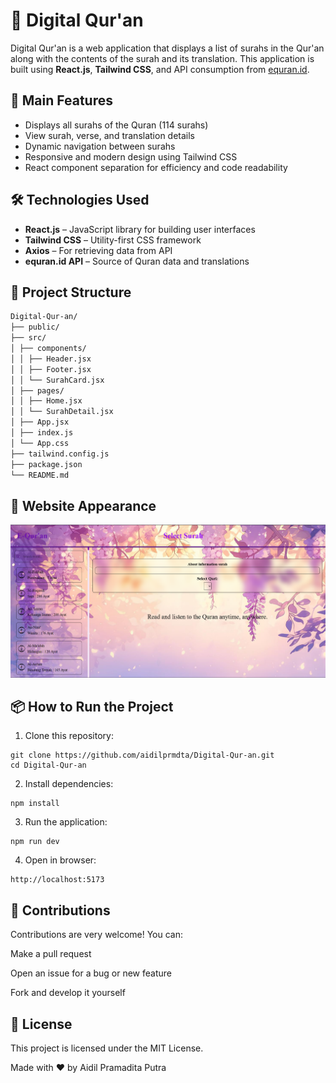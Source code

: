 # 📖 Digital Qur'an

Digital Qur'an is a web application that displays a list of surahs in the Qur'an along with the contents of the surah and its translation. This application is built using **React.js**, **Tailwind CSS**, and API consumption from [equran.id](https://equran.id).

## 🚀 Main Features

- Displays all surahs of the Quran (114 surahs)
- View surah, verse, and translation details
- Dynamic navigation between surahs
- Responsive and modern design using Tailwind CSS
- React component separation for efficiency and code readability

## 🛠️ Technologies Used

- **React.js** – JavaScript library for building user interfaces
- **Tailwind CSS** – Utility-first CSS framework
- **Axios** – For retrieving data from API
- **equran.id API** – Source of Quran data and translations

## 📂 Project Structure

```bash
Digital-Qur-an/
├── public/
├── src/
│ ├── components/
│ │ ├── Header.jsx
│ │ ├── Footer.jsx
│ │ └── SurahCard.jsx
│ ├── pages/
│ │ ├── Home.jsx
│ │ └── SurahDetail.jsx
│ ├── App.jsx
│ ├── index.js
│ └── App.css
├── tailwind.config.js
├── package.json
└── README.md
```
## 📸 Website Appearance
![📸 View](https://github.com/aidilprmdta/Digital-Qur-an/blob/main/image.png?raw=true)

## 📦 How to Run the Project
1. Clone this repository:
```
git clone https://github.com/aidilprmdta/Digital-Qur-an.git
cd Digital-Qur-an
```
2. Install dependencies:
```
npm install
```
3. Run the application:
```
npm run dev
```
4. Open in browser:
```
http://localhost:5173
```
## 🤝 Contributions
Contributions are very welcome! You can:

Make a pull request

Open an issue for a bug or new feature

Fork and develop it yourself

## 📜 License
This project is licensed under the MIT License.

Made with ❤️ by Aidil Pramadita Putra
